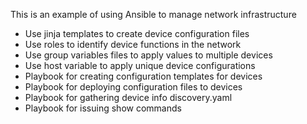 This is an example of using Ansible to manage network infrastructure
- Use jinja templates to create device configuration files
- Use roles to identify device functions in the network
- Use group variables files to apply values to multiple devices
- Use host variable to apply unique device configurations
- Playbook for creating configuration templates for devices
- Playbook for deploying configuration files to devices
- Playbook for gathering device info discovery.yaml
- Playbook for issuing show commands

